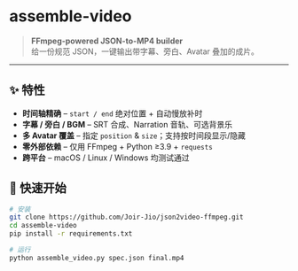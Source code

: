 # assemble-video

> **FFmpeg-powered JSON-to-MP4 builder**  
> 给一份规范 JSON，一键输出带字幕、旁白、Avatar 叠加的成片。

---

## ✨ 特性
- **时间轴精确** – `start / end` 绝对位置 + 自动慢放补时  
- **字幕 / 旁白 / BGM** – SRT 合成、Narration 音轨、可选背景乐  
- **多 Avatar 覆盖** – 指定 `position` & `size`；支持按时间段显示/隐藏  
- **零外部依赖** – 仅用 FFmpeg + Python ≥3.9 + `requests`  
- **跨平台** – macOS / Linux / Windows 均测试通过

## 🚀 快速开始
```bash
# 安装
git clone https://github.com/Joir-Jio/json2video-ffmpeg.git
cd assemble-video
pip install -r requirements.txt 

# 运行
python assemble_video.py spec.json final.mp4
